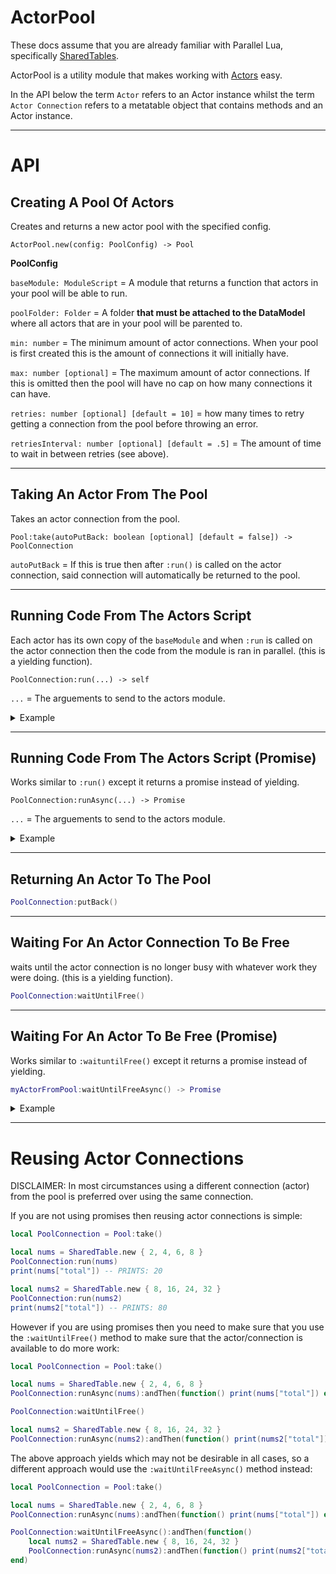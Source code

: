 # ActorPool

These docs assume that you are already familiar with Parallel Lua, specifically [SharedTables](https://create.roblox.com/docs/reference/engine/datatypes/SharedTable#new).

ActorPool is a utility module that makes working with [Actors](https://create.roblox.com/docs/reference/engine/classes/Actor) easy.

In the API below the term `Actor` refers to an Actor instance whilst the term `Actor Connection` refers to a metatable object that contains methods and an Actor instance.

- - -

# API

## Creating A Pool Of Actors
Creates and returns a new actor pool with the specified config. 
```
ActorPool.new(config: PoolConfig) -> Pool
```
__**PoolConfig**__

`baseModule: ModuleScript` = A module that returns a function that actors in your pool will be able to run.

`poolFolder: Folder` = A folder **that must be attached to the DataModel** where all actors that are in your pool will be parented to.

`min: number` = The minimum amount of actor connections. When your pool is first created this is the amount of connections it will initially have.

`max: number [optional]` = The maximum amount of actor connections. If this is omitted then the pool will have no cap on how many connections it can have. 

`retries: number [optional] [default = 10]` = how many times to retry getting a connection from the pool before throwing an error. 

`retriesInterval: number [optional] [default = .5]` = The amount of time to wait in between retries (see above).

- - - 

## Taking An Actor From The Pool
Takes an actor connection from the pool.
```
Pool:take(autoPutBack: boolean [optional] [default = false]) -> PoolConnection
```
`autoPutBack` = If this is true then after `:run()` is called on the actor connection, said connection will automatically be returned to the pool.
- - -

## Running Code From The Actors Script
Each actor has its own copy of the `baseModule` and when `:run` is called on the actor connection then the code from the module is ran in parallel. (this is a yielding function).
```
PoolConnection:run(...) -> self
```

`...` = The arguements to send to the actors module.

<details>
<summary>Example</summary>

```lua
local NumsToAdd = SharedTable.new { 2, 4, 6, 8 }
PoolConnection:run(NumsToAdd)
print(NumsToAdd["total"]) -- PRINTS: 20
```

`baseModule` code:
```lua
return function(NumsToAdd)
	local total = 0
	for _,num in NumsToAdd do total += num end
	NumsToAdd["total"] = total
end
```

</details>

- - -

## Running Code From The Actors Script (Promise)
Works similar to `:run()` except it returns a promise instead of yielding.

```
PoolConnection:runAsync(...) -> Promise
```

`...` = The arguements to send to the actors module.

<details>
<summary>Example</summary>

```lua
local NumsToAdd = SharedTable.new { 2, 4, 6, 8 }
PoolConnection:runAsync(NumsToAdd):andThen(function()
	print(NumsToAdd["total"])  -- PRINTS: 20
end)
```

`baseModule` code:
```lua
return function(NumsToAdd)
	local total = 0
	for _,num in NumsToAdd do total += num end
	NumsToAdd["total"] = total
end
```

</details>

- - -

## Returning An Actor To The Pool

```lua
PoolConnection:putBack()
```

- - -

## Waiting For An Actor Connection To Be Free

waits until the actor connection is no longer busy with whatever work they were doing. (this is a yielding function).

```lua
PoolConnection:waitUntilFree()
```

- - -

## Waiting For An Actor To Be Free (Promise)

Works similar to `:waituntilFree()` except it returns a promise instead of yielding.

```lua
myActorFromPool:waitUntilFreeAsync() -> Promise
```

<details>
<summary>Example</summary>

```lua
PoolConnection:waitUntilFreeAsync():andThen(function(self)
	local NumsToAdd = SharedTable.new { 2, 4, 6, 8 }
	self:runAsync(NumsToAdd):andThen(function() print(NumsToAdd["total"]) end) -- PRINTS: 20
end)
```

</details>

- - - 

# Reusing Actor Connections

DISCLAIMER: In most circumstances using a different connection (actor) from the pool is preferred over using the same connection.

If you are not using promises then reusing actor connections is simple:

```lua
local PoolConnection = Pool:take()

local nums = SharedTable.new { 2, 4, 6, 8 }
PoolConnection:run(nums)
print(nums["total"]) -- PRINTS: 20

local nums2 = SharedTable.new { 8, 16, 24, 32 }
PoolConnection:run(nums2)
print(nums2["total"]) -- PRINTS: 80
```

However if you are using promises then you need to make sure that you use the `:waitUntilFree()` method to make sure that the actor/connection is available to do more work:

```lua
local PoolConnection = Pool:take()

local nums = SharedTable.new { 2, 4, 6, 8 }
PoolConnection:runAsync(nums):andThen(function() print(nums["total"]) end) -- PRINTS: 20

PoolConnection:waitUntilFree()

local nums2 = SharedTable.new { 8, 16, 24, 32 }
PoolConnection:runAsync(nums2):andThen(function() print(nums2["total"]) end) -- PRINTS: 80
```

The above approach yields which may not be desirable in all cases, so a different approach would use the `:waitUntilFreeAsync()` method instead:

```lua
local PoolConnection = Pool:take()

local nums = SharedTable.new { 2, 4, 6, 8 }
PoolConnection:runAsync(nums):andThen(function() print(nums["total"]) end) -- PRINTS: 20

PoolConnection:waitUntilFreeAsync():andThen(function()
	local nums2 = SharedTable.new { 8, 16, 24, 32 }
	PoolConnection:runAsync(nums2):andThen(function() print(nums2["total"]) end) -- PRINTS: 80
end)
```
